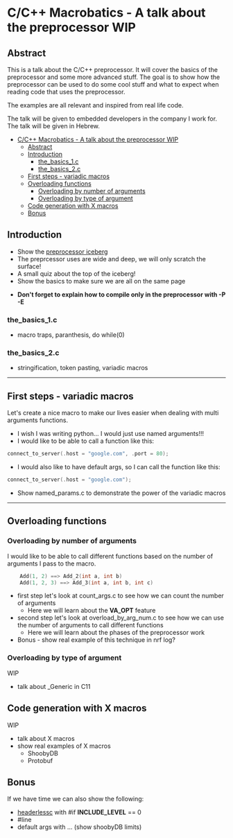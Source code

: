 
# C/C++ Macrobatics - A talk about the preprocessor WIP

## Abstract
This is a talk about the C/C++ preprocessor. It will cover the basics of the preprocessor and some more advanced stuff. The goal is to show how the preprocessor can be used to do some cool stuff and what to expect when reading code that uses the preprocessor.

The examples are all relevant and inspired from real life code.

The talk will be given to embedded developers in the company I work for. The talk will be given in Hebrew.

- [C/C++ Macrobatics - A talk about the preprocessor WIP](#cc-macrobatics---a-talk-about-the-preprocessor-wip)
  - [Abstract](#abstract)
  - [Introduction](#introduction)
    - [the\_basics\_1.c](#the_basics_1c)
    - [the\_basics\_2.c](#the_basics_2c)
  - [First steps - variadic macros](#first-steps---variadic-macros)
  - [Overloading functions](#overloading-functions)
    - [Overloading by number of arguments](#overloading-by-number-of-arguments)
    - [Overloading by type of argument](#overloading-by-type-of-argument)
  - [Code generation with X macros](#code-generation-with-x-macros)
  - [Bonus](#bonus)


## Introduction
- Show the [preprocessor iceberg](https://jadlevesque.github.io/PPMP-Iceberg/)
- The preprcessor uses are wide and deep, we will only scratch the surface!
- A small quiz about the top of the iceberg!
- Show the basics to make sure we are all on the same page
*  **Don't forget to explain how to compile only in the preprocessor with -P -E**
### the_basics_1.c
 - macro traps, paranthesis, do while(0)
### the_basics_2.c
 - stringification, token pasting, variadic macros


---
## First steps - variadic macros
Let's create a nice macro to make our lives easier when dealing with multi arguments functions.

* I wish I was writing python... I would just use named arguments!!!
* I would like to be able to call a function like this:
```c
connect_to_server(.host = "google.com", .port = 80);
```
* I would also like to have default args, so I can call the function like this:
```c
connect_to_server(.host = "google.com");
```

* Show named_params.c to demonstrate the power of the variadic macros

---
## Overloading functions

### Overloading by number of arguments

I would like to be able to call different functions based on the number of arguments I pass to the macro.
```c
    Add(1, 2) ==> Add_2(int a, int b)
    Add(1, 2, 3) ==> Add_3(int a, int b, int c)
```
* first step let's look at count_args.c to see how we can count the number of arguments
    - Here we will learn about the __VA_OPT__ feature
* second step let's look at overload_by_arg_num.c to see how we can use the number of arguments to call different functions
    - Here we will learn about the phases of the preprocessor work
* Bonus - show real example of this technique in nrf log?

### Overloading by type of argument
WIP
- talk about _Generic in C11

## Code generation with X macros
WIP
- talk about X macros
- show real examples of X macros
    - ShoobyDB
    - Protobuf

## Bonus
If we have time we can also show the following:
- [headerlessc](https://github.com/milgra/headerlessc) with #if __INCLUDE_LEVEL__ == 0
- #line
- default args with ... (show shoobyDB limits)







